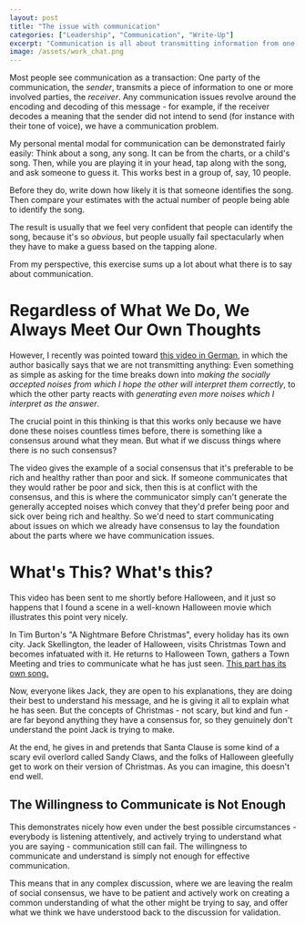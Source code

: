 ```yaml
---
layout: post
title: "The issue with communication"
categories: ["Leadership", "Communication", "Write-Up"]
excerpt: "Communication is all about transmitting information from one person to the next, right? No, it's both less and more than that."
image: /assets/work_chat.png
---
```

Most people see communication as a transaction: One party of the communication,
the *sender*, transmits a piece of information to one or more involved parties,
the *receiver*. Any communication issues revolve around the encoding and
decoding of this message - for example, if the receiver decodes a meaning that
the sender did not intend to send (for instance with their tone of voice), we
have a communication problem.

My personal mental modal for communication can be demonstrated fairly easily:
Think about a song, any song. It can be from the charts, or a child's song.
Then, while you are playing it in your head, tap along with the song, and ask
someone to guess it. This works best in a group of, say, 10 people.

Before they do, write down how likely it is that someone identifies the song.
Then compare your estimates with the actual number of people being able to
identify the song.

The result is usually that we feel very confident that people can identify the
song, because it's so *obvious*, but people usually fail spectacularly  when
they have to make a guess based on the tapping alone.

From my perspective, this exercise sums up a lot about what there is to say
about communication.

# Regardless of What We Do, We Always Meet Our Own Thoughts

However, I recently was pointed toward [this video in
German](https://vimeo.com/157836061), in which the author basically says that we
are not transmitting anything: Even something as simple as asking for the time
breaks down into *making the socially accepted noises from which I hope the
other will interpret them correctly*,  to which the other party reacts with
*generating even more noises which I interpret as the answer*.

The crucial point in this thinking is that this works only because we have done
these noises countless times before, there is something like a consensus around
what they mean. But what if we discuss things where there is no such consensus?

The video gives the example of a social consensus that it's preferable to be
rich and healthy rather than poor and sick. If someone communicates that they
would rather be poor and sick, then this is at conflict with the consensus, and
this is where the communicator simply can't generate the generally accepted
noises which convey that they'd prefer being poor and sick over being rich and
healthy. So we'd need to start communicating about issues on which we already
have consensus to lay the foundation about the parts where we have communication
issues.

# What's This? What's this?
This video has been sent to me shortly before Halloween, and it just so happens
that I found a scene in a well-known Halloween movie which illustrates this point 
very nicely.

In Tim Burton's "A Nightmare Before Christmas", every holiday has its own city.
Jack Skellington, the leader of Halloween, visits Christmas Town and becomes
infatuated with it. He returns to Halloween Town, gathers a Town Meeting and
tries to communicate what he has just seen. [This part has its own
song.](https://www.youtube.com/watch?v=jAHXzDUT9hs)

Now, everyone likes Jack, they are open to his explanations, they are doing
their best to understand his message, and he is giving it all to explain what he
has seen. But the concepts of Christmas - not scary, but kind and fun -  are far
beyond anything they have a consensus for, so they genuinely don't understand
the point Jack is trying to make.

At the end, he gives in and pretends that Santa Clause is some kind of a scary
evil overlord called Sandy Claws, and the folks of Halloween gleefully get to
work on their version of Christmas. As you can imagine, this doesn't end well.

## The Willingness to Communicate is Not Enough
This demonstrates nicely how even under the best possible circumstances -
everybody is listening attentively, and actively trying to understand what you
are saying - communication still can fail. The willingness to communicate and
understand is simply not enough for effective communication. 

This means that in any complex discussion, where we are leaving the realm of
social consensus, we have to be patient and actively work on creating a common
understanding of what the other might be trying to say, and offer what we think 
we have understood back to the discussion for validation.